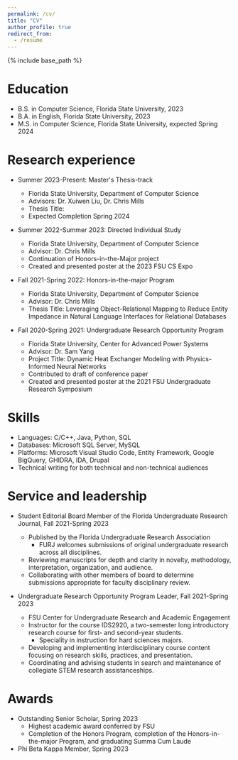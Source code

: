 ```yaml
---
permalink: /cv/
title: "CV"
author_profile: true
redirect_from:
  - /resume
---
```

{% include base_path %}

Education
======
* B.S. in Computer Science, Florida State University, 2023
* B.A. in English, Florida State University, 2023
* M.S. in Computer Science, Florida State University, expected Spring 2024


Research experience
======
* Summer 2023-Present: Master's Thesis-track
  * Florida State University, Department of Computer Science
  * Advisors: Dr. Xuiwen Liu, Dr. Chris Mills
  * Thesis Title:
  * Expected Completion Spring 2024 
  
* Summer 2022-Summer 2023: Directed Individual Study 
  * Florida State University, Department of Computer Science
  * Advisor: Dr. Chris Mills
  * Continuation of Honors-in-the-Major project
  * Created and presented poster at the 2023 FSU CS Expo
 
* Fall 2021-Spring 2022: Honors-in-the-major Program
  * Florida State University, Department of Computer Science
  * Advisor: Dr. Chris Mills
  * Thesis Title: Leveraging Object-Relational Mapping to Reduce Entity Impedance in Natural Language Interfaces for Relational Databases
  
* Fall 2020-Spring 2021: Undergraduate Research Opportunity Program 
  * Florida State University, Center for Advanced Power Systems
  * Advisor: Dr. Sam Yang
  * Project Title: Dynamic Heat Exchanger Modeling with Physics-Informed Neural Networks
  * Contributed to draft of conference paper
  * Created and presented poster at the 2021 FSU Undergraduate Research Symposium

  
Skills
======
* Languages: C/C++, Java, Python, SQL
* Databases: Microsoft SQL Server, MySQL
* Platforms: Microsoft Visual Studio Code, Entity Framework, Google BigQuery, GHIDRA, IDA, Drupal
* Technical writing for both technical and non-technical audiences

  
Service and leadership
======
* Student Editorial Board Member of the Florida Undergraduate Research Journal, Fall 2021-Spring 2023
  * Published by the Florida Undergraduate Research Association     
    * FURJ welcomes submissions of original undergraduate research across all disciplines.
  * Reviewing manuscripts for depth and clarity in novelty, methodology, interpretation, organization, and audience.
  * Collaborating with other members of board to determine submissions appropriate for faculty disciplinary review.
    
* Undergraduate Research Opportunity Program Leader, Fall 2021-Spring 2023
  * FSU Center for Undergraduate Research and Academic Engagement
  * Instructor for the course IDS2920, a two-semester long introductory research course for first- and second-year students.
    * Speciality in instruction for hard sciences majors.
  * Developing and implementing interdisciplinary course content focusing on research skills, practices, and presentation.
  * Coordinating and advising students in search and maintenance of collegiate STEM research assistanceships.  


Awards
======
* Outstanding Senior Scholar, Spring 2023
  * Highest academic award conferred by FSU
  * Completion of the Honors Program, completion of the Honors-in-the-major Program, and graduating Summa Cum Laude  
* Phi Beta Kappa Member, Spring 2023
  

